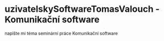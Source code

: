 # uzivatelskySoftwareTomasValouch - Komunikační software
napište mi téma seminární práce
Komunikační software
